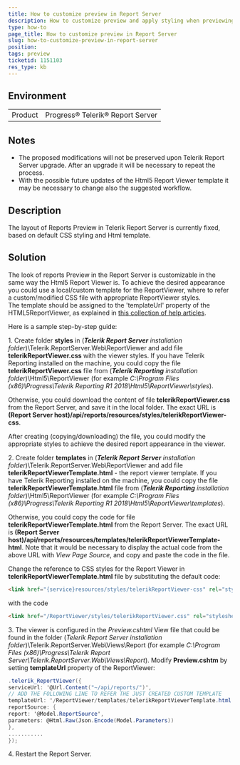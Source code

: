 ```yaml
---
title: How to customize preview in Report Server
description: How to customize preview and apply styling when previewing reports in Report Server
type: how-to
page_title: How to customize preview in Report Server
slug: how-to-customize-preview-in-report-server
position: 
tags: preview
ticketid: 1151103
res_type: kb
---
```


## Environment
<table>
	<tr>
		<td>Product</td>
		<td>Progress® Telerik® Report Server</td>
	</tr>
</table>

## Notes
 - The proposed modifications will not be preserved upon Telerik Report Server upgrade. After an upgrade it will be necessary to repeat the process.
 - With the possible future updates of the Html5 Report Viewer template it may be necessary to change also the suggested workflow.

## Description
The layout of Reports Preview in Telerik Report Server is currently fixed, based on default CSS styling and Html template.

## Solution
The look of reports Preview in the Report Server is customizable in the same way the Html5 Report Viewer is.
To achieve the desired appearance you could use a local/custom template for the ReportViewer, where to refer a custom/modified CSS file with appropriate ReportViewer styles.  
The template should be assigned to the 'templateUrl' property of the HTML5ReportViewer, as explained in [this collection of help articles](https://docs.telerik.com/reporting/html5-report-viewer-styling-and-appearance).
  
Here is a sample step-by-step guide:  
  
1\. Create folder **styles** in (_**Telerik Report Server** installation folder_)\\Telerik.ReportServer.Web\\ReportViewer and add file **telerikReportViewer.css** with the viewer styles.
If you have Telerik Reporting installed on the machine, you could copy the file **telerikReportViewer.css** file from (_**Telerik Reporting** installation folder_)\Html5\ReportViewer (for example *C:\Program Files (x86)\Progress\Telerik Reporting R1 2018\Html5\ReportViewer\styles*).

Otherwise, you could download the content of file **telerikReportViewer.css** from the Report Server, and save it in the local folder. The exact URL is **(Report Server host)/api/reports/resources/styles/telerikReportViewer-css**.

After creating (copying/downloading) the file, you could modify the appropriate styles to achieve the desired report appearance in the viewer.

2\. Create folder **templates** in (_**Telerik Report Server** installation folder_)\\Telerik.ReportServer.Web\\ReportViewer and add file **telerikReportViewerTemplate.html** - the report viewer template.
If you have Telerik Reporting installed on the machine, you could copy the file **telerikReportViewerTemplate.html** file from (_**Telerik Reporting** installation folder_)\Html5\ReportViewer (for example *C:\Program Files (x86)\Progress\Telerik Reporting R1 2018\Html5\ReportViewer\templates*).

Otherwise, you could copy the code for file **telerikReportViewerTemplate.html** from the Report Server. The exact URL is **(Report Server host)/api/reports/resources/templates/telerikReportViewerTemplate-html**. Note that it would be necessary to display the actual code from the above URL with *View Page Source*, and copy and paste the code in the file.

Change the reference to CSS styles for the Report Viewer in **telerikReportViewerTemplate.html** file by substituting thе default code:
```HTML
<link href="{service}resources/styles/telerikReportViewer-css" rel="stylesheet" />
```
with thе code
```HTML
<link href="/ReportViewer/styles/telerikReportViewer.css" rel="stylesheet" />
```

3\. The viewer is configured in the _Preview.cshtml_ View file that could be found in the folder (_Telerik Report Server installation folder_)\\Telerik.ReportServer.Web\\Views\\Report (for example _C:\\Program Files (x86)\\Progress\\Telerik Report Server\\Telerik.ReportServer.Web\\Views\\Report_). Modify **Preview.cshtm** by setting **templateUrl** property of the ReportViewer:
```C#
.telerik_ReportViewer({
serviceUrl: '@Url.Content("~/api/reports/")',
// ADD THE FOLLOWING LINE TO REFER THE JUST CREATED CUSTOM TEMPLATE
templateUrl: '/ReportViewer/templates/telerikReportViewerTemplate.html',
reportSource: {
report: '@Model.ReportSource',
parameters: @Html.Raw(Json.Encode(Model.Parameters))
},
...........
});
```
4\. Restart the Report Server.
